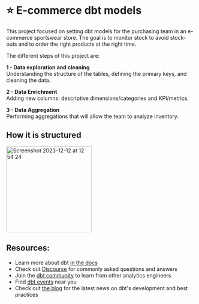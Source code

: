 # ⭐️ E-commerce dbt models
 
This project focused on setting dbt models for the purchasing team in an e-commerce sportswear store.
The goal is to monitor stock to avoid stock-outs and to order the right products at the right time.

The different steps of this project are:

**1 - Data exploration and cleaning**  
Understanding the structure of the tables, defining the primary keys, and cleaning the data.

**2 - Data Enrichment**  
Adding new columns: descriptive dimensions/categories and KPI/metrics.

**3 - Data Aggregation**  
Performing aggregations that will allow the team to analyze inventory.  

  ## How it is structured
<img width="228" alt="Screenshot 2023-12-12 at 12 54 24" src="https://github.com/larixgomex/dbt_ecommerce_analysis/assets/126865773/1b25854e-0b39-4b4a-a1db-94d87f2d8f0e">

## Resources:
- Learn more about dbt [in the docs](https://docs.getdbt.com/docs/introduction)
- Check out [Discourse](https://discourse.getdbt.com/) for commonly asked questions and answers
- Join the [dbt community](https://getdbt.com/community) to learn from other analytics engineers
- Find [dbt events](https://events.getdbt.com) near you
- Check out [the blog](https://blog.getdbt.com/) for the latest news on dbt's development and best practices

